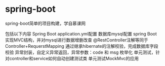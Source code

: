 # spring-boot
spring-boot简单的项目构建，学自慕课网


包括以下内容
Spring Boot application.yml配置
数据库mysql配置
spring Boot实现MVC结构，并对mysql进行数据增删改查
@RestController注解等同于Controller+RequerstMapping
通过继承hibernate的注解校验，完成数据库字段校验
异常封装，自定义异常返回，异常参数：code 和 msg 枚举化
单元测试，针对controller和service如何自动创建测试类
单元测试MockMvc的应用
